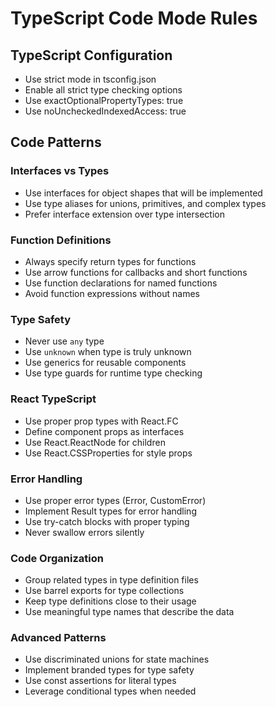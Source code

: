 # TypeScript Code Mode Rules

## TypeScript Configuration
- Use strict mode in tsconfig.json
- Enable all strict type checking options
- Use exactOptionalPropertyTypes: true
- Use noUncheckedIndexedAccess: true

## Code Patterns
### Interfaces vs Types
- Use interfaces for object shapes that will be implemented
- Use type aliases for unions, primitives, and complex types
- Prefer interface extension over type intersection

### Function Definitions
- Always specify return types for functions
- Use arrow functions for callbacks and short functions
- Use function declarations for named functions
- Avoid function expressions without names

### Type Safety
- Never use `any` type
- Use `unknown` when type is truly unknown
- Use generics for reusable components
- Use type guards for runtime type checking

### React TypeScript
- Use proper prop types with React.FC
- Define component props as interfaces
- Use React.ReactNode for children
- Use React.CSSProperties for style props

### Error Handling
- Use proper error types (Error, CustomError)
- Implement Result types for error handling
- Use try-catch blocks with proper typing
- Never swallow errors silently

### Code Organization
- Group related types in type definition files
- Use barrel exports for type collections
- Keep type definitions close to their usage
- Use meaningful type names that describe the data

### Advanced Patterns
- Use discriminated unions for state machines
- Implement branded types for type safety
- Use const assertions for literal types
- Leverage conditional types when needed